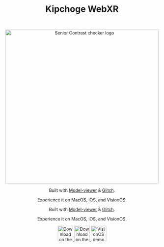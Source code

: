 <!-- # Kipchoge-WebXR-Glitch-Clo3D -->
<h1 align="center"> Kipchoge WebXR </h1> <br>
<p align="center">
<!--   <a href="https://gitpoint.co/"> -->
    <img alt="Senior Contrast checker logo" title="Senior Contrast checker" src="https://github.com/jdenkim/Kipchoge-WebXR-Glitch-Clo3D/blob/main/Assets/IMB_ZOqF5H.GIF" width="500">

  </a>
</p>

<p align="center">
  Built with <a href="https://modelviewer.dev">Model-viewer</a> & <a href="https://glitch.com">Glitch</a>.
</p>
<p align="center">
Experience it on MacOS, iOS, and VisionOS.
</p>

<p align="center">
  Built with <a href="https://modelviewer.dev">Model-viewer</a> & <a href="https://glitch.com">Glitch</a>.
</p>
<p align="center">
Experience it on MacOS, iOS, and VisionOS.
</p>


<p align="center">
  <a href="https://apps.apple.com/us/app/seniorcontrastchecker/id6466521008?mt=12">
    <img alt="Download on the Mac App Store" title="MacOS" src="http://i.imgur.com/0n2zqHD.png" height="50">
  </a>

  <a href="https://apps.apple.com/us/app/iosseniorcontrastchecker/id6467032698">
    <img alt="Download on the iOS App Store" title="iOS" src="http://i.imgur.com/0n2zqHD.png" height="50">
  </a>

  <a href="https://youtu.be/AL_ZHFDrRIg?si=DWvntaoxm-jHAYlN">
    <img alt="VisionOS demo video on Youtube" title="VisionOS" src="https://upload.wikimedia.org/wikipedia/commons/e/ef/Youtube_logo.png" height="50">
  </a>
</p>

<model-viewer src="../../shared-assets/models/Astronaut.glb" ar ar-scale="fixed" camera-controls touch-action="pan-y" alt="A 3D model of an astronaut" skybox-image="../../shared-assets/environments/aircraft_workshop_01_1k.hdr" ios-src="../../shared-assets/models/Astronaut.usdz" xr-environment></model-viewer>
